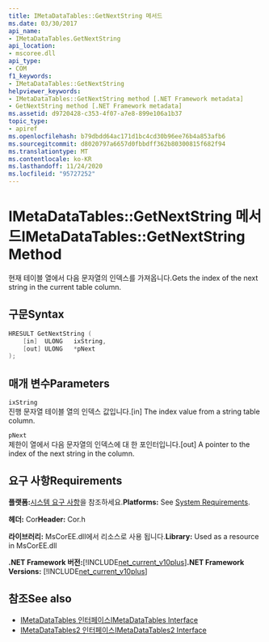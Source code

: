 ```yaml
---
title: IMetaDataTables::GetNextString 메서드
ms.date: 03/30/2017
api_name:
- IMetaDataTables.GetNextString
api_location:
- mscoree.dll
api_type:
- COM
f1_keywords:
- IMetaDataTables::GetNextString
helpviewer_keywords:
- IMetaDataTables::GetNextString method [.NET Framework metadata]
- GetNextString method [.NET Framework metadata]
ms.assetid: d9720428-c353-4f07-a7e8-899e106a1b37
topic_type:
- apiref
ms.openlocfilehash: b79dbdd64ac171d1bc4cd30b96ee76b4a853afb6
ms.sourcegitcommit: d8020797a6657d0fbbdff362b80300815f682f94
ms.translationtype: MT
ms.contentlocale: ko-KR
ms.lasthandoff: 11/24/2020
ms.locfileid: "95727252"
---
```

# <a name="imetadatatablesgetnextstring-method"></a><span data-ttu-id="4a3ab-102">IMetaDataTables::GetNextString 메서드</span><span class="sxs-lookup"><span data-stu-id="4a3ab-102">IMetaDataTables::GetNextString Method</span></span>

<span data-ttu-id="4a3ab-103">현재 테이블 열에서 다음 문자열의 인덱스를 가져옵니다.</span><span class="sxs-lookup"><span data-stu-id="4a3ab-103">Gets the index of the next string in the current table column.</span></span>  
  
## <a name="syntax"></a><span data-ttu-id="4a3ab-104">구문</span><span class="sxs-lookup"><span data-stu-id="4a3ab-104">Syntax</span></span>  
  
```cpp  
HRESULT GetNextString (
    [in]  ULONG   ixString,  
    [out] ULONG   *pNext  
);  
```  
  
## <a name="parameters"></a><span data-ttu-id="4a3ab-105">매개 변수</span><span class="sxs-lookup"><span data-stu-id="4a3ab-105">Parameters</span></span>  

 `ixString`  
 <span data-ttu-id="4a3ab-106">진행 문자열 테이블 열의 인덱스 값입니다.</span><span class="sxs-lookup"><span data-stu-id="4a3ab-106">[in] The index value from a string table column.</span></span>  
  
 `pNext`  
 <span data-ttu-id="4a3ab-107">제한이 열에서 다음 문자열의 인덱스에 대 한 포인터입니다.</span><span class="sxs-lookup"><span data-stu-id="4a3ab-107">[out] A pointer to the index of the next string in the column.</span></span>  
  
## <a name="requirements"></a><span data-ttu-id="4a3ab-108">요구 사항</span><span class="sxs-lookup"><span data-stu-id="4a3ab-108">Requirements</span></span>  

 <span data-ttu-id="4a3ab-109">**플랫폼:**[시스템 요구 사항](../../get-started/system-requirements.md)을 참조하세요.</span><span class="sxs-lookup"><span data-stu-id="4a3ab-109">**Platforms:** See [System Requirements](../../get-started/system-requirements.md).</span></span>  
  
 <span data-ttu-id="4a3ab-110">**헤더:** Cor</span><span class="sxs-lookup"><span data-stu-id="4a3ab-110">**Header:** Cor.h</span></span>  
  
 <span data-ttu-id="4a3ab-111">**라이브러리:** MsCorEE.dll에서 리소스로 사용 됩니다.</span><span class="sxs-lookup"><span data-stu-id="4a3ab-111">**Library:** Used as a resource in MsCorEE.dll</span></span>  
  
 <span data-ttu-id="4a3ab-112">**.NET Framework 버전:**[!INCLUDE[net_current_v10plus](../../../../includes/net-current-v10plus-md.md)]</span><span class="sxs-lookup"><span data-stu-id="4a3ab-112">**.NET Framework Versions:** [!INCLUDE[net_current_v10plus](../../../../includes/net-current-v10plus-md.md)]</span></span>  
  
## <a name="see-also"></a><span data-ttu-id="4a3ab-113">참조</span><span class="sxs-lookup"><span data-stu-id="4a3ab-113">See also</span></span>

- [<span data-ttu-id="4a3ab-114">IMetaDataTables 인터페이스</span><span class="sxs-lookup"><span data-stu-id="4a3ab-114">IMetaDataTables Interface</span></span>](imetadatatables-interface.md)
- [<span data-ttu-id="4a3ab-115">IMetaDataTables2 인터페이스</span><span class="sxs-lookup"><span data-stu-id="4a3ab-115">IMetaDataTables2 Interface</span></span>](imetadatatables2-interface.md)
